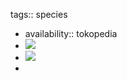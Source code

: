 tags:: species

- availability:: tokopedia
- ![](https://peach-geographical-bat-397.mypinata.cloud/ipfs/QmSR6qs6o2L6wHSyZqMiwdRNXPh7qsweMpEh4m5Y3Cz57k)
- ![](https://peach-geographical-bat-397.mypinata.cloud/ipfs/QmUqENsjqyYe6JfTM87zH4VoYTLJziiTg46t7UQM2i8hZj)
-